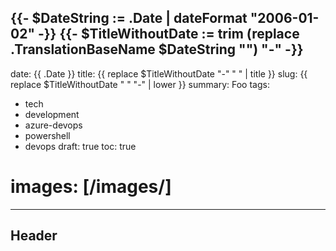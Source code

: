 {{- $DateString := .Date | dateFormat "2006-01-02" -}}
{{- $TitleWithoutDate := trim (replace .TranslationBaseName $DateString "") "-" -}}
---
date: {{ .Date }}
title: {{ replace $TitleWithoutDate "-" " " | title }}
slug: {{ replace $TitleWithoutDate " " "-" | lower }}
summary:
  Foo
tags:
- tech
- development
- azure-devops
- powershell
- devops
draft: true
toc: true
# images: [/images/]
---

## Header
